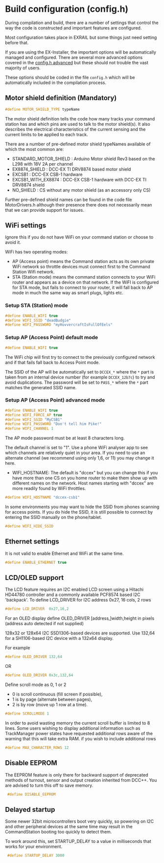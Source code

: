 # Build configuration (config.h)

During compilation and build, there are a number of settings that control the way the code is constructed and important features are configured.

Most configuration takes place in EXRAIL but some things just need setting before that.

If you are using the EX-Installer, the important options will be automatically managed and configured. There are several more advanced options covered in the [config.h advanced](/reference/06-advanced-config-h.md) but these should not trouble the vast majority of users.

These options should be coded in the file `config.h` which will be automatically included in the compilation process.

## Motor shield definition (Mandatory)

```cpp
#define MOTOR_SHIELD_TYPE typeName
```

The motor shield definition tells the code how many tracks your command station has and which pins are used to talk to the motor shield(s).
It also describes the electrical characteristics of the current sensing and the current limits to be applied to each track.

There are a number of pre-defined motor shield typeNames available of which the most common are:

- STANDARD_MOTOR_SHIELD : Arduino Motor shield Rev3 based on the L298 with 18V 2A per channel
- EX8874_SHIELD         : DCC-EX TI DRV8874 based motor shield
- EXCSB1                : DCC-EX CSB-1 hardware
- EXCSB1_WITH_EX8874    : DCC-EX CSB-1 hardware with DCC-EX TI DRV8874 shield
- NO_SHIELD             : CS without any motor shield (as an accessory only CS)

Further pre-defined shield names can be found in the code file MotorDrivers.h although their presence there does not necessarily mean that we can provide support for issues.

## WiFi settings

Ignore this if you do not have WiFi on your command station or choose to avoid it.

WiFi has two operating modes:

- AP (Access point) means the Command station acts as its own private WiFi network so throttle devices must connect first to the Command Station Wifi network.
- STA (Station mode) means the command station connects to your WiFi router and appears as a device on that network. If the WiFI is configured for STA mode, but fails to connect to your router, it will fall back to AP mode in much the same way as smart plugs, lights etc.

### Setup STA (Station) mode

```cpp
#define ENABLE_WIFI true
#define WIFI_SSID "deadBudgie"
#define WIFI_PASSWORD "myHovvercraftIsFullOfEels"
```

### Setup AP (Access Point) default mode

```cpp
#define ENABLE_WIFI true
```

The WiFi chip will first try to connect to the previously
configured network and if that fails fall back to Access Point mode.

The SSID of the AP will be automatically set to `DCCEX_*` where the `*` part is taken from an internal device number (for example `DCCEX_12b7c`) to try and avoid duplications. The password will be set to `PASS_*` where the `*` part matches the generated SSID name.

### Setup AP (Access Point) advanced mode

```cpp
#define ENABLE_WIFI true
#define WIFI_FORCE_AP true
#define WIFI_SSID "MyCSB1"
#define WIFI_PASSWORD "Don't tell him Pike!"
#define WIFI_CHANNEL 1
```

The AP mode password must be at least 8 characters long.

The default channel is set to "1". Use a phone WiFi analyser app to see which channels are relatively quiet in your area. If you need to use an
alternate channel (we recommend using only 1,6, or 11) you may change it here.

- WIFI_HOSTNAME: The default is "dccex" but you can change this if you have more than one
CS on you home router to make them show up with different names on the network.
Host names starting with "dccex" are more readily found by WiFi throttles.

```cpp
#define WIFI_HOSTNAME "dccex-csb1"
```

In some environments you may want to hide the SSID from phones scanning for access points. If you do hide the SSID, it is still possible to connect by entering the SSID manually on the phone/tablet.

```cpp
#define WIFI_HIDE_SSID
```

## Ethernet settings

It is not valid to enable Ethernet and WiFi at the same time.

```cpp
#define ENABLE_ETHERNET true
```

## LCD/OLED support

The LCD feature requires an I2C enabled LCD screen using a Hitachi HD44780
controller and a commonly available PCF8574 based I2C 'backpack'.
To define LCD_DRIVER for I2C address 0x27, 16 cols, 2 rows

```cpp
#define LCD_DRIVER  0x27,16,2
```

For an OLED display define OLED_DRIVER \[address,\]width,height in pixels (address auto detected if not supplied)

128x32 or 128x64 I2C SSD1306-based devices are supported.
Use 132,64 for a SH1106-based I2C device with a 132x64 display.

For example

```cpp
#define OLED_DRIVER 132,64
```

OR

```cpp
#define OLED_DRIVER 0x3c,132,64
```

Define scroll mode as 0, 1 or 2

- 0 is scroll continuous (fill screen if possible),
- 1 is by page (alternate between pages),
- 2 is by row (move up 1 row at a time).

```cpp
#define SCROLLMODE 1
```

In order to avoid wasting memory the current scroll buffer is limited
to 8 lines.  Some users wishing to display additional information
such as TrackManager power states have requested additional rows aware
of the warning that this will take extra RAM.  if you wish to include additional rows

```cpp
#define MAX_CHARACTER_ROWS 12
```

## Disable EEPROM

The EEPROM feature is only there for backward support of deprecated methods of turnout, sensor and output creation inherited from DCC++.
You are advised to turn this off to save memory.

```cpp
 #define DISABLE_EEPROM
```

## Delayed startup

Some newer 32bit microcontrollers boot very quickly, so powering on I2C and other peripheral devices at the same time may result in the CommandStation booting too quickly to detect them.

To work around this, set STARTUP_DELAY to a value in milliseconds that works for your environment.

```cpp
 #define STARTUP_DELAY 3000
```
